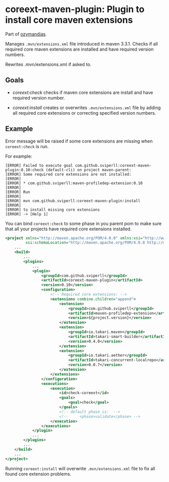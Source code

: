 coreext-maven-plugin: Plugin to install core maven extensions
=============================================================

Part of [ozymandias](https://github.com/sviperll/ozymandias).

Manages `.mvn/extensions.xml` file introduced in maven 3.3.1.
Checks if all required core maven extensions are installed and have required
version numbers.

Rewrites .mvn/extensions.xml if asked to.

Goals
-----

 * *coreext:check* checks if maven core extensions are install
   and have required version number.

 * *coreext:install* creates or overwrites `.mvn/extensions.xml` file
   by adding all required core extensions
   or correcting specified version numbers.

Example
-------

Error message will be raised if some core extensions are missing when
`coreext:check` is run.

For example:

````
[ERROR] Failed to execute goal com.github.sviperll:coreext-maven-plugin:0.10:check (default-cli) on project maven-parent:
[ERROR] Some required core extensions are not installed:
[ERROR] 
[ERROR] * com.github.sviperll:maven-profiledep-extension:0.10
[ERROR] 
[ERROR] Run
[ERROR] 
[ERROR] mvn com.github.sviperll:coreext-maven-plugin:install
[ERROR] 
[ERROR] to install missing core extensions
[ERROR] -> [Help 1]
````

You can bind `coreext:check` to some phase in you parent pom to make sure
that all your projects have required core extensions installed.

```xml
<project xmlns="http://maven.apache.org/POM/4.0.0" xmlns:xsi="http://www.w3.org/2001/XMLSchema-instance"
         xsi:schemaLocation="http://maven.apache.org/POM/4.0.0 http://maven.apache.org/xsd/maven-4.0.0.xsd">
    ...
    <build>
        ...
        <plugins>
            ...
            <plugin>
                <groupId>com.github.sviperll</groupId>
                <artifactId>coreext-maven-plugin</artifactId>
                <version>0.10</version>
                <configuration>
                    <!-- Required core extensions: -->
                    <extensions combine.children="append">
                        <extension>
                            <groupId>com.github.sviperll</groupId>
                            <artifactId>maven-profiledep-extension</artifactId>
                            <version>${project.version}</version>
                        </extension>
                        <extension>
                            <groupId>io.takari.maven</groupId>
                            <artifactId>takari-smart-builder</artifactId>
                            <version>0.4.0</version>
                        </extension>
                        <extension>
                            <groupId>io.takari.aether</groupId>
                            <artifactId>takari-concurrent-localrepo</artifactId>
                            <version>0.0.7</version>
                        </extension>
                    </extensions>
                </configuration>
                <executions>
                    <execution>
                        <id>check-coreext</id>
                        <goals>
                            <goal>check</goal>
                        </goals>
                        <!-- default phase is:  -->
                        <!--     <phase>validate</phase> -->
                    </execution>
                </executions>
            </plugin>
            ...
        </plugins>
        ...
    </build>
    ...
</project>

```

Running `coreext:install` will overwrite `.mvn/extensions.xml` file
to fix all found core extension problems.
